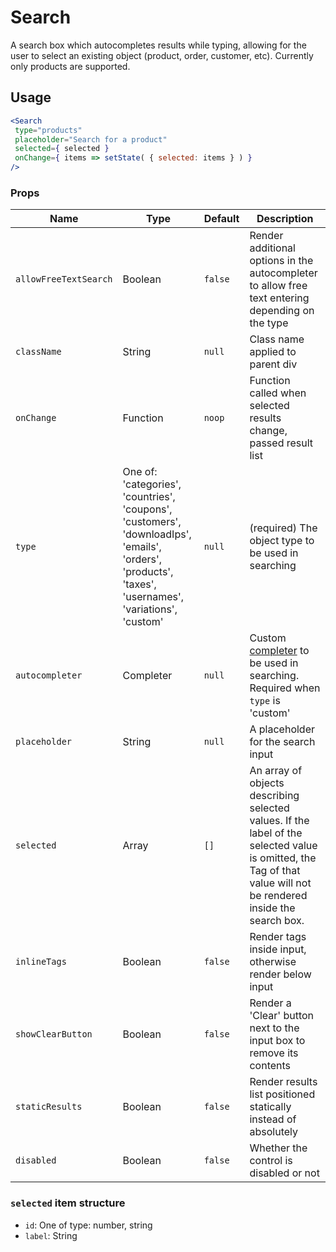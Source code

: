 # Search

A search box which autocompletes results while typing, allowing for the user to select an existing object
(product, order, customer, etc). Currently only products are supported.

## Usage

```jsx
<Search
 type="products"
 placeholder="Search for a product"
 selected={ selected }
 onChange={ items => setState( { selected: items } ) }
/>
```

### Props

Name | Type | Default | Description
--- | --- | --- | ---
`allowFreeTextSearch` | Boolean | `false` | Render additional options in the autocompleter to allow free text entering depending on the type
`className` | String | `null` | Class name applied to parent div
`onChange` | Function | `noop` | Function called when selected results change, passed result list
`type` | One of: 'categories', 'countries', 'coupons', 'customers', 'downloadIps', 'emails', 'orders', 'products', 'taxes', 'usernames', 'variations', 'custom' | `null` | (required) The object type to be used in searching
`autocompleter` | Completer | `null` | Custom [completer](https://github.com/finpress/gutenberg/tree/trunk/packages/components/src/autocomplete#the-completer-interface) to be used in searching. Required when `type` is 'custom'
`placeholder` | String | `null` | A placeholder for the search input
`selected` | Array | `[]` | An array of objects describing selected values. If the label of the selected value is omitted, the Tag of that value will not be rendered inside the search box.
`inlineTags` | Boolean | `false` | Render tags inside input, otherwise render below input
`showClearButton` | Boolean | `false` | Render a 'Clear' button next to the input box to remove its contents
`staticResults` | Boolean | `false` | Render results list positioned statically instead of absolutely
`disabled` | Boolean | `false` | Whether the control is disabled or not

### `selected` item structure

- `id`: One of type: number, string
- `label`: String
